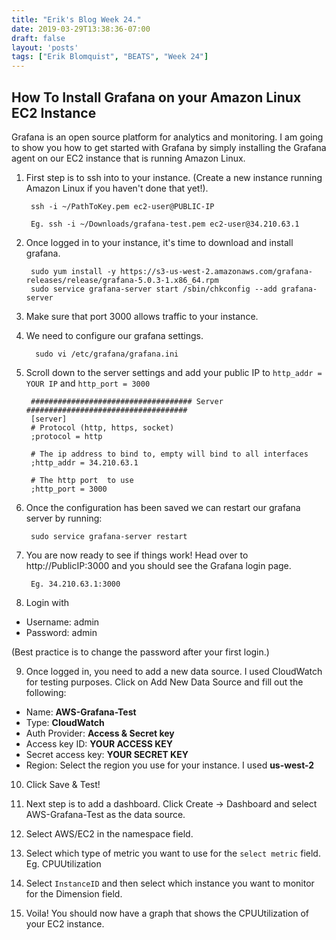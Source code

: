 ```yaml
---
title: "Erik's Blog Week 24."
date: 2019-03-29T13:38:36-07:00
draft: false
layout: 'posts'
tags: ["Erik Blomquist", "BEATS", "Week 24"]
---
```


## How To Install Grafana on your Amazon Linux EC2 Instance
Grafana is an open source platform for analytics and monitoring. I am going to show you how to get started with Grafana by simply installing the Grafana agent on our EC2 instance that is running Amazon Linux.

1. First step is to ssh into to your instance. (Create a new instance running Amazon Linux if you haven't done that yet!).

        ssh -i ~/PathToKey.pem ec2-user@PUBLIC-IP

        Eg. ssh -i ~/Downloads/grafana-test.pem ec2-user@34.210.63.1

2. Once logged in to your instance, it's time to download and install grafana.

        sudo yum install -y https://s3-us-west-2.amazonaws.com/grafana-releases/release/grafana-5.0.3-1.x86_64.rpm
        sudo service grafana-server start /sbin/chkconfig --add grafana-server

3. Make sure that port 3000 allows traffic to your instance.
4. We need to configure our grafana settings. 

         sudo vi /etc/grafana/grafana.ini

5. Scroll down to the server settings and add your public IP to  `http_addr = YOUR IP` and `http_port = 3000`

        #################################### Server ####################################
        [server]
        # Protocol (http, https, socket)
        ;protocol = http

        # The ip address to bind to, empty will bind to all interfaces
        ;http_addr = 34.210.63.1

        # The http port  to use
        ;http_port = 3000

6. Once the configuration has been saved we can restart our grafana server by running: 

        sudo service grafana-server restart

7. You are now ready to see if things work! Head over to http://PublicIP:3000 and you should see the Grafana login page.

        Eg. 34.210.63.1:3000

8. Login with
- Username: admin
- Password: admin

(Best practice is to change the password after your first login.)

9. Once logged in, you need to add a new data source. I used CloudWatch for testing purposes. Click on Add New Data Source and fill out the following:
- Name: **AWS-Grafana-Test**
- Type: **CloudWatch**
- Auth Provider: **Access & Secret key**
- Access key ID: **YOUR ACCESS KEY**
- Secret access key: **YOUR SECRET KEY**
- Region: Select the region you use for your instance. I used **us-west-2**

10. Click Save & Test!

11. Next step is to add a dashboard. Click Create -> Dashboard and select AWS-Grafana-Test as the data source.
12. Select AWS/EC2 in the namespace field.
13. Select which type of metric you want to use for the `select metric` field. Eg. CPUUtilization
14. Select `InstanceID` and then select which instance you want to monitor for the Dimension field.
15. Voila! You should now have a graph that shows the CPUUtilization of your EC2 instance.